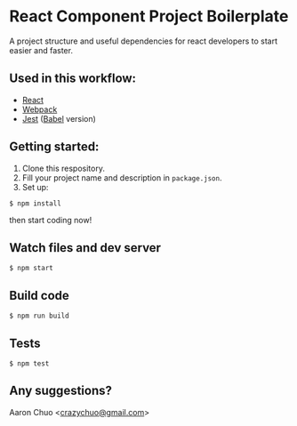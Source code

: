 # React Component Project Boilerplate
A project structure and useful dependencies for react developers to start easier and faster.

## Used in this workflow:
- [React][refReact]
- [Webpack][refWebpack]
- [Jest][refJest] ([Babel][refBabel] version)

## Getting started:
1. Clone this respository.
1. Fill your project name and description in `package.json`.
1. Set up:
```terminal
$ npm install
```
then start coding now!

## Watch files and dev server
```terminal
$ npm start
```

## Build code
```terminal
$ npm run build
```

## Tests
```terminal
$ npm test
```

## Any suggestions?
Aaron Chuo <[crazychuo@gmail.com][myMail]>

[refReact]: https://facebook.github.io/react/
[refWebpack]: http://webpack.github.io/
[refJest]: https://facebook.github.io/jest/
[refBabel]: https://babeljs.io/
[myMail]: mailto:crazychuo@gmail.com

